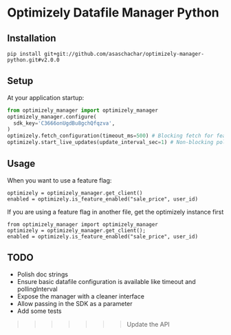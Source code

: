 # Optimizely Datafile Manager Python
                                                                        
## Installation
```
pip install git+git://github.com/asaschachar/optimizely-manager-python.git#v2.0.0
```
 
## Setup 
At your application startup:
```python
from optimizely_manager import optimizely_manager
optimizely_manager.configure(
  sdk_key='C3666onUgdBu8gchQfqzva',
)
optimizely.fetch_configuration(timeout_ms=500) # Blocking fetch for feature configuration
optimizely.start_live_updates(update_interval_sec=1) # Non-blocking polling thread for feature configuration
```

## Usage
When you want to use a feature flag:
```
optimizely = optimizely_manager.get_client()
enabled = optimizely.is_feature_enabled("sale_price", user_id)
```                                                                     
                                                                        
If you are using a feature flag in another file, get the optimizely instance first                                                                        
```
from optimizely_manager import optimizely_manager
optimizely = optimizely_manager.get_client();
enabled = optimizely.is_feature_enabled("sale_price", user_id)
```

## TODO
- Polish doc strings
- Ensure basic datafile configuration is available like timeout and pollingInterval
- Expose the manager with a cleaner interface
- Allow passing in the SDK as a parameter
- Add some tests
>>>>>>> Update the API
